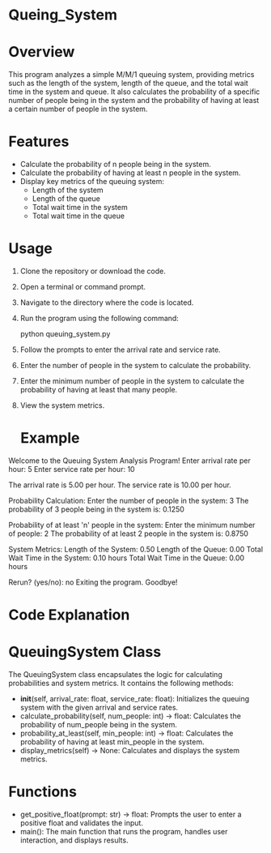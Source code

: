 # Queing_System
# Overview
This program analyzes a simple M/M/1 queuing system, providing metrics such as the length of the system, length of the queue, and the total wait time in the system and queue. It also calculates the probability of a specific number of people being in the system and the probability of having at least a certain number of people in the system.

# Features
* Calculate the probability of n people being in the system.
* Calculate the probability of having at least n people in the system.
* Display key metrics of the queuing system:
  - Length of the system
  - Length of the queue
  - Total wait time in the system
  - Total wait time in the queue

# Usage
1. Clone the repository or download the code.

2. Open a terminal or command prompt.

3. Navigate to the directory where the code is located.

4. Run the program using the following command:

   python queuing_system.py

5. Follow the prompts to enter the arrival rate and service rate.
  
6. Enter the number of people in the system to calculate the probability.

7. Enter the minimum number of people in the system to calculate the probability of having at least that many people.

8. View the system metrics.

   # Example
Welcome to the Queuing System Analysis Program!
Enter arrival rate per hour: 5
Enter service rate per hour: 10

The arrival rate is 5.00 per hour.
The service rate is 10.00 per hour.

Probability Calculation:
Enter the number of people in the system: 3
The probability of 3 people being in the system is: 0.1250

Probability of at least 'n' people in the system:
Enter the minimum number of people: 2
The probability of at least 2 people in the system is: 0.8750

System Metrics:
  Length of the System: 0.50
  Length of the Queue: 0.00
  Total Wait Time in the System: 0.10 hours
  Total Wait Time in the Queue: 0.00 hours

Rerun? (yes/no): no
Exiting the program. Goodbye!

# Code Explanation
  # QueuingSystem Class
The QueuingSystem class encapsulates the logic for calculating probabilities and system metrics. It contains the following methods:

  - __init__(self, arrival_rate: float, service_rate: float): Initializes the queuing system with the given arrival and service rates.
  - calculate_probability(self, num_people: int) -> float: Calculates the probability of num_people being in the system.
  - probability_at_least(self, min_people: int) -> float: Calculates the probability of having at least min_people in the system.
  - display_metrics(self) -> None: Calculates and displays the system metrics.
# Functions
  - get_positive_float(prompt: str) -> float: Prompts the user to enter a positive float and validates the input.
  - main(): The main function that runs the program, handles user interaction, and displays results.
